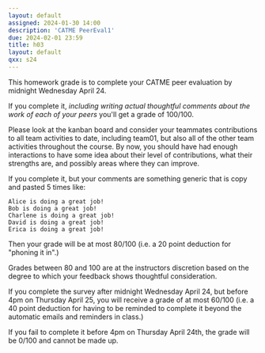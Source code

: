 ```yaml
---
layout: default
assigned: 2024-01-30 14:00
description: 'CATME PeerEval1'
due: 2024-02-01 23:59
title: h03
layout: default
qxx: s24
---
```


This homework grade is to complete your CATME peer evaluation by midnight Wednesday April 24.  

If you complete it, *including writing actual thoughtful comments about the work of each of your peers* you'll get a grade of 100/100.

Please look at the kanban board and consider your teammates contributions to all
team activities to date, including team01, but also all of the other team activities throughout the course.  By now, you should have had enough interactions
to have some idea about their level of contributions, what their strengths are,
and possibly areas where they can improve.

If you complete it, but your comments are something generic that is copy and pasted 5 times like:

```
Alice is doing a great job!
Bob is doing a great job!
Charlene is doing a great job!
David is doing a great job!
Erica is doing a great job!
```

Then your grade will be at most 80/100 (i.e. a 20 point deduction for "phoning it in".)

Grades between 80 and 100 are at the instructors discretion based on the degree to which your feedback shows thoughtful consideration.

If you complete the survey after midnight Wednesday April 24, but before 4pm on Thursday April 25, you will receive a grade of at most 60/100 (i.e. a 40 point deduction for having to be reminded to complete it beyond the automatic emails and reminders in class.)

If you fail to complete it before 4pm on Thursday April 24th, the grade will be
0/100 and cannot be made up.


